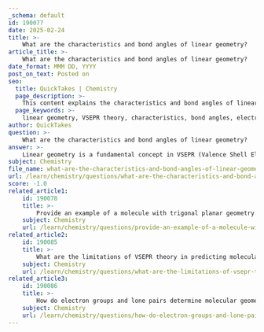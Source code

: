 ```yaml
---
_schema: default
id: 190077
date: 2025-02-24
title: >-
    What are the characteristics and bond angles of linear geometry?
article_title: >-
    What are the characteristics and bond angles of linear geometry?
date_format: MMM DD, YYYY
post_on_text: Posted on
seo:
  title: QuickTakes | Chemistry
  page_description: >-
    This content explains the characteristics and bond angles of linear geometry in molecular shapes, including aspects such as electron groups, hybridization, and examples of molecules.
  page_keywords: >-
    linear geometry, VSEPR theory, characteristics, bond angles, electron groups, hybridization, sp hybridization, molecular shape, carbon dioxide, hydrogen chloride
author: QuickTakes
question: >-
    What are the characteristics and bond angles of linear geometry?
answer: >-
    Linear geometry is a fundamental concept in VSEPR (Valence Shell Electron Pair Repulsion) theory, which helps predict the shape of molecules based on the repulsion between electron groups around a central atom. Here are the key characteristics and bond angles associated with linear geometry:\n\n### Characteristics of Linear Geometry:\n1. **Electron Groups**: Linear geometry occurs when there are two electron groups (bonding pairs or lone pairs) around a central atom.\n2. **Hybridization**: The hybridization associated with linear geometry is **sp**. This involves the mixing of one s orbital and one p orbital to form two equivalent sp hybrid orbitals.\n3. **Molecular Shape**: In a linear arrangement, the atoms are positioned at opposite ends of the central atom, creating a straight line.\n4. **Examples**: Common examples of molecules with linear geometry include carbon dioxide (CO₂) and hydrogen chloride (HCl).\n\n### Bond Angles:\n- The bond angle in linear geometry is **180 degrees**. This angle results from the arrangement of the two electron groups, which are positioned as far apart as possible to minimize repulsion.\n\n### Summary:\nIn summary, linear geometry is characterized by:\n- **Electron Groups**: 2\n- **Hybridization**: sp\n- **Bond Angle**: 180 degrees\n- **Examples**: CO₂, HCl\n\nUnderstanding these characteristics is essential for predicting the molecular structure and behavior of linear molecules in chemical reactions and interactions.
subject: Chemistry
file_name: what-are-the-characteristics-and-bond-angles-of-linear-geometry.md
url: /learn/chemistry/questions/what-are-the-characteristics-and-bond-angles-of-linear-geometry
score: -1.0
related_article1:
    id: 190078
    title: >-
        Provide an example of a molecule with trigonal planar geometry.
    subject: Chemistry
    url: /learn/chemistry/questions/provide-an-example-of-a-molecule-with-trigonal-planar-geometry
related_article2:
    id: 190085
    title: >-
        What are the limitations of VSEPR theory in predicting molecular geometry?
    subject: Chemistry
    url: /learn/chemistry/questions/what-are-the-limitations-of-vsepr-theory-in-predicting-molecular-geometry
related_article3:
    id: 190086
    title: >-
        How do electron groups and lone pairs determine molecular geometry?
    subject: Chemistry
    url: /learn/chemistry/questions/how-do-electron-groups-and-lone-pairs-determine-molecular-geometry
---
```


&nbsp;